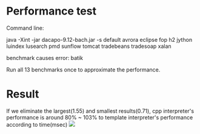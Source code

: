 # Performance test
Command line:

java -Xint -jar dacapo-9.12-bach.jar -s default avrora eclipse fop h2 jython luindex lusearch pmd sunflow tomcat tradebeans tradesoap xalan

benchmark causes error:
batik

Run all 13 benchmarks once to approximate the performance.

# Result
If we eliminate the largest(1.55) and smallest results(0.71), cpp interpreter's performance is around 80% ~ 103% to template interpreter's performance according to time(msec)
<img src="https://user-images.githubusercontent.com/33415010/34829413-9cd8b7c2-f71b-11e7-96ed-049f5b26c86d.png" />








 
 
